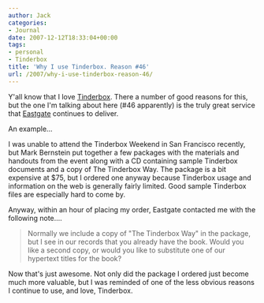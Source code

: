 ```yaml
---
author: Jack
categories:
- Journal
date: 2007-12-12T18:33:04+00:00
tags:
- personal
- Tinderbox
title: 'Why I use Tinderbox. Reason #46'
url: /2007/why-i-use-tinderbox-reason-46/
---
```


Y'all know that I love [Tinderbox][1]. There a number of good reasons for this, but the one I'm talking about here (#46 apparently) is the truly great service that [Eastgate][2] continues to deliver.

An example&#8230;

I was unable to attend the Tinderbox Weekend in San Francisco recently, but Mark Bernstein put together a few packages with the materials and handouts from the event along with a CD containing sample Tinderbox documents and a copy of The Tinderbox Way. The package is a bit expensive at $75, but I ordered one anyway because Tinderbox usage and information on the web is generally fairly limited. Good sample Tinderbox files are especially hard to come by.

Anyway, within an hour of placing my order, Eastgate contacted me with the following note&#8230;.

> Normally we include a copy of "The Tinderbox Way" in the package, but I see in our records that you already have the book. Would you like a second copy, or would you like to substitute one of our hypertext titles for the book? 

Now that's just awesome. Not only did the package I ordered just become much more valuable, but I was reminded of one of the less obvious reasons I continue to use, and love, Tinderbox.

 [1]: http://www.eastgate.com/Tinderbox
 [2]: http://www.eastgate.com/